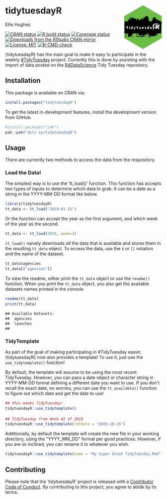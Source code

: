 # tidytuesdayR <img src="man/figures/logo.png" align="right" height=140/>

Ellis Hughes

<!-- badges: start -->
[![CRAN status](https://www.r-pkg.org/badges/version/tidytuesdayR)](https://CRAN.R-project.org/package=tidytuesdayR)
[![R build status](https://github.com/dslc-io/tidytuesdayR/workflows/R-CMD-check/badge.svg)](https://github.com/dslc-io/tidytuesdayR/actions)
[![Coverage
status](https://codecov.io/gh/dslc-io/tidytuesdayR/branch/main/graph/badge.svg)](https://app.codecov.io/github/dslc-io/tidytuesdayR?branch=main)
[![Downloads from the RStudio CRAN mirror](http://cranlogs.r-pkg.org/badges/tidytuesdayR)](https://cran.r-project.org/package=tidytuesdayR)
[![License:
MIT](https://img.shields.io/badge/License-MIT-yellow.svg)](https://opensource.org/licenses/MIT)
[![R-CMD-check](https://github.com/dslc-io/tidytuesdayR/actions/workflows/R-CMD-check.yaml/badge.svg)](https://github.com/dslc-io/tidytuesdayR/actions/workflows/R-CMD-check.yaml)
<!-- badges: end -->

{tidytuesdayR} has the main goal to make it easy to participate in the
weekly [\#TidyTuesday](https://github.com/rfordatascience/tidytuesday)
project. Currently this is done by assisting with the import of data
posted on the [R4DataScience](https://github.com/rfordatascience) Tidy
Tuesday repository.

## Installation

This package is available on CRAN via:

``` r
install.packages("tidytuesdayR")
```

To get the latest in-development features, install the development version from GitHub:

``` r
#install.packages("pak")
pak::pak("dslc-io/tidytuesdayR")
```

## Usage

There are currently two methods to access the data from the respository.

### Load the Data!

The simplest way is to use the ‘tt\_load()’ function. This
function has accepts two types of inputs to determine which data to
grab. It can be a date as a string in the YYYY-MM-DD format like below.

``` r
library(tidytuesdayR)
tt_data <- tt_load("2019-01-15")
```

Or the function can accept the year as the first argument, and which
week of the year as the second.

``` r
tt_data <- tt_load(2019, week=3) 
```

`tt_load()` naively downloads *all* the data that is available and
stores them in the resulting `tt_data` object. To access the data, use
the `$` or `[[` notation and the name of the dataset.

``` r
tt_data$agencies
tt_data[["agencies"]]
```

To view the readme, either print the `tt_data` object or use the `readme()`
function. When you print the `tt_data` object, you also get the available 
datasets names printed in the console.

``` r
readme(tt_data)
print(tt_data)
```

``` 
## Available Datasets:
##  agencies 
##  launches 
##  
```

### TidyTemplate

As part of the goal of making participating in #TidyTuesday easier, {tidytuesdayR} now also provides a template!
To use it, just use the `use_tidytemplate()` function!

By default, the template will assume to be using the most recent TidyTuesday.
However, you can pass a date object or character string in YYYY-MM-DD format 
defining a different date you want to use. If you don't recall the exact date, 
no worries, you can use the `tt_available()` function to figure out which date
and get the date to use!

```r
## this weeks TidyTuesday!
tidytuesdayR::use_tidytemplate()

## TidyTuesday from Week 42 of 2019
tidytuesdayR::use_tidytemplate(refdate = "2019-10-15")
```

Additionally, by default the template will create the new file in your working 
directory, using the "YYYY_MM_DD" format per good practices.
However, if you are so inclined, you can rename it to whatever you wish.

```r
tidytuesdayR::use_tidytemplate(name = "My Super Great TidyTuesday.Rmd")
```



## Contributing

Please note that the ‘tidytuesdayR’ project is released with a
[Contributor Code of Conduct](CODE_OF_CONDUCT.md). By contributing to
this project, you agree to abide by its terms.
